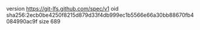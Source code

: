 version https://git-lfs.github.com/spec/v1
oid sha256:2ecb0be4250f8215d879d33f4db999ec1b5566e66a30bb88670fb4084990ac9f
size 689
